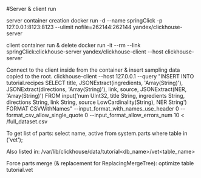 #Server & client run

server container creation
docker run -d --name springClick -p 127.0.0.1:8123:8123 --ulimit nofile=262144:262144 yandex/clickhouse-server

client container run & delete
docker run -it --rm --link springClick:clickhouse-server yandex/clickhouse-client --host clickhouse-server 

Connect to the client inside from the container & insert sampling data copied to the root.
clickhouse-client --host 127.0.0.1 --query "INSERT INTO tutorial.recipes SELECT title, JSONExtract(ingredients, 'Array(String)'), JSONExtract(directions, 'Array(String)'), link, source, JSONExtract(NER, 'Array(String)') FROM input('num UInt32, title String, ingredients String, directions String, link String, source LowCardinality(String), NER String') FORMAT CSVWithNames" --input_format_with_names_use_header 0 --format_csv_allow_single_quote 0 --input_format_allow_errors_num 10 < /full_dataset.csv

To get list of parts:
select name, active from system.parts where table in ('vet');

Also listed in:
/var/lib/clickhouse/data/tutorial<db_name>/vet<table_name>

Force parts merge (& replacement for ReplacingMergeTree):
optimize table tutorial.vet